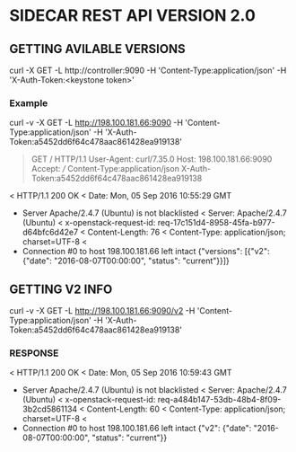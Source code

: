 # SIDECAR REST API VERSION 2.0

## GETTING AVILABLE VERSIONS

curl -X GET -L http://controller:9090 -H 'Content-Type:application/json' -H 'X-Auth-Token:&lt;keystone token&gt;'

### Example

curl -v -X GET -L http://198.100.181.66:9090 -H 'Content-Type:application/json' -H 'X-Auth-Token:a5452dd6f64c478aac861428ea919138'

> GET / HTTP/1.1
> User-Agent: curl/7.35.0
> Host: 198.100.181.66:9090
> Accept: */*
> Content-Type:application/json
> X-Auth-Token:a5452dd6f64c478aac861428ea919138
> 
< HTTP/1.1 200 OK
< Date: Mon, 05 Sep 2016 10:55:29 GMT
* Server Apache/2.4.7 (Ubuntu) is not blacklisted
< Server: Apache/2.4.7 (Ubuntu)
< x-openstack-request-id: req-17c151d4-8958-45fa-b977-d64bfc6d42e7
< Content-Length: 76
< Content-Type: application/json; charset=UTF-8
< 
* Connection #0 to host 198.100.181.66 left intact
{"versions": [{"v2": {"date": "2016-08-07T00:00:00", "status": "current"}}]}

## GETTING V2 INFO

curl -v -X GET -L http://198.100.181.66:9090/v2 -H 'Content-Type:application/json' -H 'X-Auth-Token:a5452dd6f64c478aac861428ea919138'

### RESPONSE

< HTTP/1.1 200 OK
< Date: Mon, 05 Sep 2016 10:59:43 GMT
* Server Apache/2.4.7 (Ubuntu) is not blacklisted
< Server: Apache/2.4.7 (Ubuntu)
< x-openstack-request-id: req-a484b147-53db-48b4-8f09-3b2cd5861134
< Content-Length: 60
< Content-Type: application/json; charset=UTF-8
< 
* Connection #0 to host 198.100.181.66 left intact
{"v2": {"date": "2016-08-07T00:00:00", "status": "current"}} 
